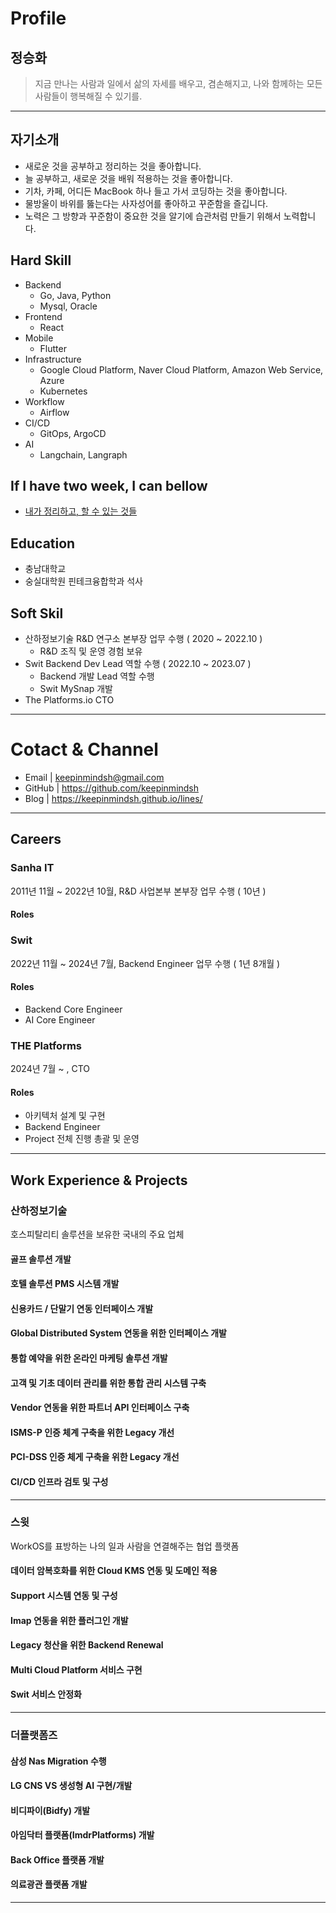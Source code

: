 # Profile

## 정승화 

> 지금 만나는 사람과 일에서 삶의 자세를 배우고, 겸손해지고, 나와 함께하는 모든 사람들이 행복해질 수 있기를. 

***

## 자기소개  

 - 새로운 것을 공부하고 정리하는 것을 좋아합니다.
 - 늘 공부하고, 새로운 것을 배워 적용하는 것을 좋아합니다.
 - 기차, 카페, 어디든 MacBook 하나 들고 가서 코딩하는 것을 좋아합니다.
 - 물방울이 바위를 뚫는다는 사자성어를 좋아하고 꾸준함을 즐깁니다.
 - 노력은 그 방향과 꾸준함이 중요한 것을 알기에 습관처럼 만들기 위해서 노력합니다. 

## Hard Skill 

- Backend
  - Go, Java, Python 
  - Mysql, Oracle    
- Frontend
  - React 
- Mobile
  - Flutter  
- Infrastructure
  - Google Cloud Platform, Naver Cloud Platform, Amazon Web Service, Azure
  - Kubernetes
- Workflow
  - Airflow
- CI/CD
  - GitOps, ArgoCD
- AI
  - Langchain, Langraph  
 
## If I have two week, I can bellow 

- [내가 정리하고, 할 수 있는 것들]()

## Education 

- 충남대학교
- 숭실대학원 핀테크융합학과 석사 

## Soft Skil

- 산하정보기술 R&D 연구소 본부장 업무 수행 ( 2020 ~ 2022.10 ) 
  - R&D 조직 및 운영 경험 보유 
- Swit Backend Dev Lead 역할 수행 ( 2022.10 ~ 2023.07 )
  - Backend 개발 Lead 역할 수행
  - Swit MySnap 개발
- The Platforms.io CTO  
  
***

# Cotact & Channel

 - Email | keepinmindsh@gmail.com
 - GitHub | https://github.com/keepinmindsh
 - Blog | https://keepinmindsh.github.io/lines/

***

## Careers 

### Sanha IT 

2011년 11월 ~ 2022년 10월, R&D 사업본부 본부장 업무 수행 ( 10년 ) 

#### Roles 

### Swit 

2022년 11월 ~ 2024년 7월, Backend Engineer 업무 수행 ( 1년 8개월 ) 

#### Roles

- Backend Core Engineer
- AI Core Engineer 

### THE Platforms 

2024년 7월 ~ , CTO

#### Roles

- 아키텍처 설계 및 구현
- Backend Engineer
- Project 전체 진행 총괄 및 운영 

*** 

## Work Experience & Projects  

### 산하정보기술 

호스피탈리티 솔루션을 보유한 국내의 주요 업체 

#### 골프 솔루션 개발 
#### 호텔 솔루션 PMS 시스템 개발 
#### 신용카드 / 단말기 연동 인터페이스 개발 
#### Global Distributed System 연동을 위한 인터페이스 개발 
#### 통합 예약을 위한 온라인 마케팅 솔루션 개발
#### 고객 및 기초 데이터 관리를 위한 통합 관리 시스템 구축 
#### Vendor 연동을 위한 파트너 API 인터페이스 구축 
#### ISMS-P 인증 체계 구축을 위한 Legacy 개선 
#### PCI-DSS 인증 체게 구축을 위한 Legacy 개선 
#### CI/CD 인프라 검토 및 구성 

***

### 스윗

WorkOS를 표방하는 나의 일과 사람을 연결해주는 협업 플랫폼 

#### 데이터 암복호화를 위한 Cloud KMS 연동 및 도메인 적용 
#### Support 시스템 연동 및 구성 
#### Imap 연동을 위한 플러그인 개발 
#### Legacy 청산을 위한 Backend Renewal 
#### Multi Cloud Platform 서비스 구현 
#### Swit 서비스 안정화

***

### 더플랫폼즈 

#### 삼성 Nas Migration 수행 
#### LG CNS VS 생성형 AI 구현/개발 
#### 비디파이(Bidfy) 개발 
#### 아임닥터 플랫폼(ImdrPlatforms) 개발 
#### Back Office 플랫폼 개발
#### 의료광관 플랫폼 개발 

***
